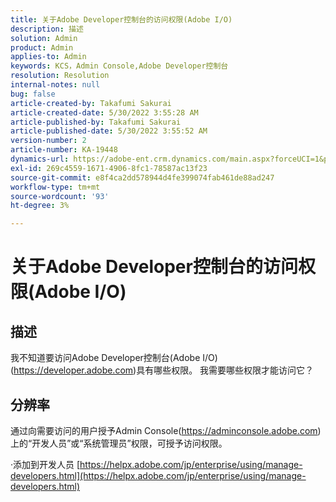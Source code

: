 ```yaml
---
title: 关于Adobe Developer控制台的访问权限(Adobe I/O)
description: 描述
solution: Admin
product: Admin
applies-to: Admin
keywords: KCS，Admin Console,Adobe Developer控制台
resolution: Resolution
internal-notes: null
bug: false
article-created-by: Takafumi Sakurai
article-created-date: 5/30/2022 3:55:28 AM
article-published-by: Takafumi Sakurai
article-published-date: 5/30/2022 3:55:52 AM
version-number: 2
article-number: KA-19448
dynamics-url: https://adobe-ent.crm.dynamics.com/main.aspx?forceUCI=1&pagetype=entityrecord&etn=knowledgearticle&id=77708953-ccdf-ec11-bb3d-000d3a35188d
exl-id: 269c4559-1671-4906-8fc1-78587ac13f23
source-git-commit: e8f4ca2dd578944d4fe399074fab461de88ad247
workflow-type: tm+mt
source-wordcount: '93'
ht-degree: 3%

---
```


# 关于Adobe Developer控制台的访问权限(Adobe I/O)

## 描述

我不知道要访问Adobe Developer控制台(Adobe I/O)(https://developer.adobe.com)具有哪些权限。 我需要哪些权限才能访问它？

## 分辨率


通过向需要访问的用户授予Admin Console(https://adminconsole.adobe.com)上的“开发人员”或“系统管理员”权限，可授予访问权限。

·添加到开发人员
[https://helpx.adobe.com/jp/enterprise/using/manage-developers.html](https://helpx.adobe.com/jp/enterprise/using/manage-developers.html)
